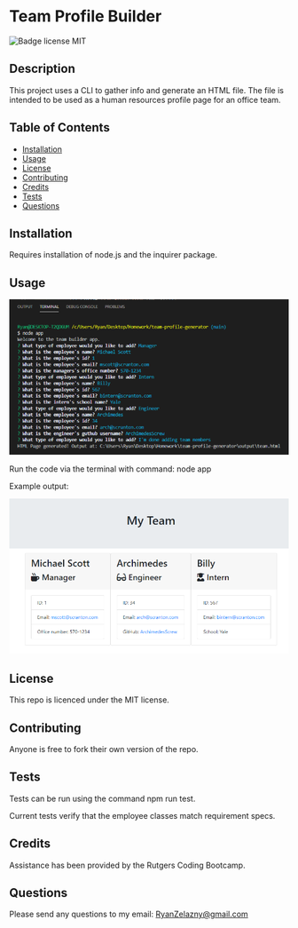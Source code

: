 # Team Profile Builder
![Badge license MIT](https://img.shields.io/badge/license-MIT-green)

## Description 

This project uses a CLI to gather info and generate an HTML file. The file is intended to be used as a human resources profile page for an office team. 

## Table of Contents

* [Installation](#installation)
* [Usage](#usage)
* [License](#license)
* [Contributing](#contributing)
* [Credits](#credits)
* [Tests](#tests)
* [Questions](#questions)


## Installation

Requires installation of node.js and the inquirer package.

## Usage 

![Image of team profile builder](https://github.com/rzelazny/team-profile-generator/blob/main/assets/images/teamBuilderDemo.png)

Run the code via the terminal with command: node app

Example output:

![Image of team profile HTML page](https://github.com/rzelazny/team-profile-generator/blob/main/assets/images/teamBuilderOutput.png)

## License

This repo is licenced under the MIT license.

## Contributing

Anyone is free to fork their own version of the repo.

## Tests

Tests can be run using the command npm run test.

Current tests verify that the employee classes match requirement specs.

## Credits

Assistance has been provided by the Rutgers Coding Bootcamp.

## Questions

Please send any questions to my email: <RyanZelazny@gmail.com>
